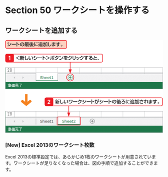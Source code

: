 # Section 50 ワークシートを操作する

## ワークシートを追加する

![](001.png)

### [New] Excel 2013のワークシート枚数

Excel 2013の標準設定では、あらかじめ1枚のワークシートが用意されています。ワークシートが足りなくなった場合は、図の手順で追加することができます。
